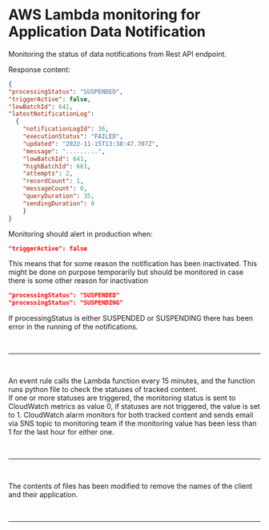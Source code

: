 # AWS Lambda monitoring for Application Data Notification

Monitoring the status of data notifications from Rest API endpoint.

Response content:

```json
{  
"processingStatus": "SUSPENDED",  
"triggerActive": false,  
"lowBatchId": 641,  
"latestNotificationLog":  
  {  
    "notificationLogId": 36,  
    "executionStatus": "FAILED",  
    "updated": "2022-11-15T13:38:47.707Z",  
    "message": ".........",  
    "lowBatchId": 641,  
    "highBatchId": 661,  
    "attempts": 2,  
    "recordCount": 1,  
    "messageCount": 0,  
    "queryDuration": 35,  
    "sendingDuration": 0  
    }  
}
```  

Monitoring should alert in production when:

```json
"triggerActive": false
```  

This means that for some reason the notification has been inactivated. This might be done on purpose temporarily but should be monitored in case there is some other reason for inactivation

```json
"processingStatus": "SUSPENDED"  
"processingStatus": "SUSPENDING"  
```

If processingStatus is either SUSPENDED or SUSPENDING there has been error in the running of the notifications.  

&nbsp;  

---

&nbsp;  

An event rule calls the Lambda function every 15 minutes, and the  function runs python file to check the statuses of tracked content.  
If one or more statuses are triggered, the monitoring status is sent to CloudWatch metrics as value 0, if statuses are not triggered, the value is set to 1. CloudWatch alarm monitors for both tracked content and sends email via SNS topic to monitoring team if the monitoring value has been less than 1 for the last hour for either one.  

&nbsp;  

---

&nbsp;  

The contents of files has been modified to remove the names of the client and their application.  

&nbsp;

---
